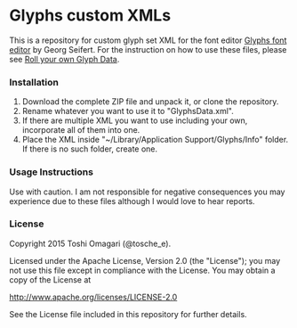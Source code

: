 # Glyphs custom XMLs

This is a repository for custom glyph set XML for the font editor [Glyphs font editor](http://glyphsapp.com/) by Georg Seifert.
For the instruction on how to use these files, please see [Roll your own Glyph Data](https://www.glyphsapp.com/tutorials/roll-your-own-glyph-data).

### Installation

1. Download the complete ZIP file and unpack it, or clone the repository.
2. Rename whatever you want to use it to "GlyphsData.xml".
3. If there are multiple XML you want to use including your own, incorporate all of them into one. 
4. Place the XML inside "~/Library/Application Support/Glyphs/Info" folder. If there is no such folder, create one.

### Usage Instructions

Use with caution. I am not responsible for negative consequences you may experience due to these files although I would love to hear reports. 

### License

Copyright 2015 Toshi Omagari (@tosche_e).

Licensed under the Apache License, Version 2.0 (the "License");
you may not use this file except in compliance with the License.
You may obtain a copy of the License at

http://www.apache.org/licenses/LICENSE-2.0

See the License file included in this repository for further details.

